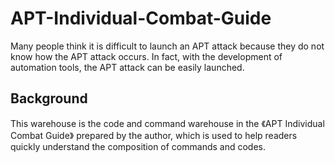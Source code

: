 # APT-Individual-Combat-Guide

Many people think it is difficult to launch an APT attack because they do not know how the APT attack occurs. In fact, with the development of automation tools, the APT attack can be easily launched.

## Background

This warehouse is the code and command warehouse in the 《APT Individual Combat Guide》 prepared by the author, which is used to help readers quickly understand the composition of commands and codes.
